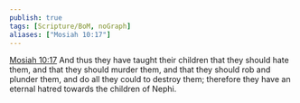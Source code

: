 ```yaml
---
publish: true
tags: [Scripture/BoM, noGraph]
aliases: ["Mosiah 10:17"]
---
```

[Mosiah 10:17](https://churchofjesuschrist.org/study/scriptures/bofm/mosiah/10?lang=eng&id=p17#p17) And thus they have taught their children that they should hate them, and that they should murder them, and that they should rob and plunder them, and do all they could to destroy them; therefore they have an eternal hatred towards the children of Nephi.
